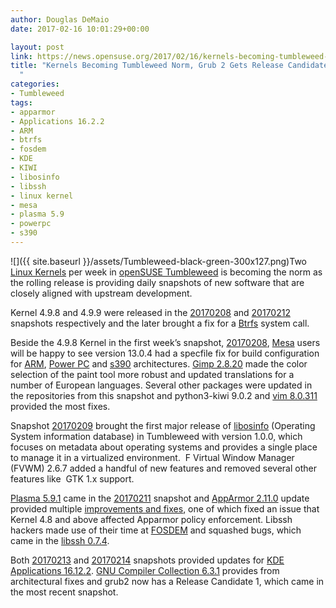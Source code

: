 ```yaml
---
author: Douglas DeMaio
date: 2017-02-16 10:01:29+00:00

layout: post
link: https://news.opensuse.org/2017/02/16/kernels-becoming-tumbleweed-norm-grub-2-gets-release-candidate/
title: "Kernels Becoming Tumbleweed Norm, Grub 2 Gets Release Candidate\
  "
categories:
- Tumbleweed
tags:
- apparmor
- Applications 16.2.2
- ARM
- btrfs
- fosdem
- KDE
- KIWI
- libosinfo
- libssh
- linux kernel
- mesa
- plasma 5.9
- powerpc
- s390
---
```

![]({{ site.baseurl }}/assets/Tumbleweed-black-green-300x127.png)Two [Linux Kernels](https://www.kernel.org/) per week in [openSUSE Tumbleweed](https://en.opensuse.org/Portal:Tumbleweed) is becoming the norm as the rolling release is providing daily snapshots of new software that are closely aligned with upstream development.

Kernel 4.9.8 and 4.9.9 were released in the [20170208](https://lists.opensuse.org/opensuse-factory/2017-02/msg00252.html) and [20170212](https://lists.opensuse.org/opensuse-factory/2017-02/msg00381.html) snapshots respectively and the later brought a fix for a [Btrfs](https://btrfs.wiki.kernel.org/index.php/Main_Page) system call.

Beside the 4.9.8 Kernel in the first week’s snapshot, [20170208](https://lists.opensuse.org/opensuse-factory/2017-02/msg00252.html), [Mesa](https://mesa3d.org/) users will be happy to see version 13.0.4 had a specfile fix for build configuration for [ARM](https://www.arm.com/), [Power PC](https://en.wikipedia.org/wiki/PowerPC) and [s390](http://linux.s390.org/) architectures. [Gimp 2.8.20](https://www.gimp.org/news/2017/02/01/gimp-2-8-20-released/) made the color selection of the paint tool more robust and updated translations for a number of European languages. Several other packages were updated in the repositories from this snapshot and python3-kiwi 9.0.2 and [vim 8.0.311](http://usevim.com/2016/09/12/vim-8-0) provided the most fixes.

Snapshot [20170209](https://lists.opensuse.org/opensuse-factory/2017-02/msg00303.html) brought the first major release of [libosinfo](https://libosinfo.org/) (Operating System information database) in Tumbleweed with version 1.0.0, which focuses on metadata about operating systems and provides a single place to manage it in a virtualized environment.  F Virtual Window Manager (FVWM) 2.6.7 added a handful of new features and removed several other features like  GTK 1.x support.

[Plasma 5.9.1](https://community.kde.org/Schedules/Plasma_5) came in the [20170211](https://lists.opensuse.org/opensuse-factory/2017-02/msg00342.html) snapshot and [AppArmor 2.11.0](https://launchpad.net/apparmor/+milestone/2.11) update provided multiple [improvements and fixes](http://wiki.apparmor.net/index.php/ReleaseNotes_2_11), one of which fixed an issue that Kernel 4.8 and above affected Apparmor policy enforcement. Libssh hackers made use of their time at [FOSDEM](https://fosdem.org/2017/) and squashed bugs, which came in the [libssh 0.7.4](https://www.libssh.org/2017/02/03/libssh-0-7-4/).<!-- more -->

Both [20170213](https://lists.opensuse.org/opensuse-factory/2017-02/msg00414.html) and [20170214](https://lists.opensuse.org/opensuse-factory/2017-02/msg00449.html) snapshots provided updates for [KDE Applications 16.12.2](https://www.kde.org/announcements/announce-applications-16.12.2.php). [GNU Compiler Collection 6.3.1](https://gcc.gnu.org/) provides from architectural fixes and grub2 now has a Release Candidate 1, which came in the most recent snapshot.		
